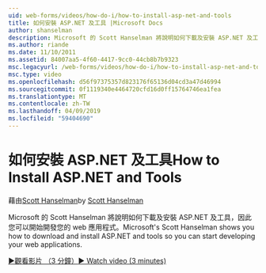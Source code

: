 ```yaml
---
uid: web-forms/videos/how-do-i/how-to-install-asp-net-and-tools
title: 如何安裝 ASP.NET 及工具 |Microsoft Docs
author: shanselman
description: Microsoft 的 Scott Hanselman 將說明如何下載及安裝 ASP.NET 及工具，因此您可以開始開發您的 web 應用程式。
ms.author: riande
ms.date: 11/10/2011
ms.assetid: 84007aa5-4f60-4417-9cc0-44cb8b7b9323
msc.legacyurl: /web-forms/videos/how-do-i/how-to-install-asp-net-and-tools
msc.type: video
ms.openlocfilehash: d56f97375357d823176f65136d04cd3a47d46994
ms.sourcegitcommit: 0f1119340e4464720cfd16d0ff15764746ea1fea
ms.translationtype: MT
ms.contentlocale: zh-TW
ms.lasthandoff: 04/09/2019
ms.locfileid: "59404690"
---
```

# <a name="how-to-install-aspnet-and-tools"></a><span data-ttu-id="6c70e-103">如何安裝 ASP.NET 及工具</span><span class="sxs-lookup"><span data-stu-id="6c70e-103">How to Install ASP.NET and Tools</span></span>

<span data-ttu-id="6c70e-104">藉由[Scott Hanselman](https://github.com/shanselman)</span><span class="sxs-lookup"><span data-stu-id="6c70e-104">by [Scott Hanselman](https://github.com/shanselman)</span></span>

<span data-ttu-id="6c70e-105">Microsoft 的 Scott Hanselman 將說明如何下載及安裝 ASP.NET 及工具，因此您可以開始開發您的 web 應用程式。</span><span class="sxs-lookup"><span data-stu-id="6c70e-105">Microsoft's Scott Hanselman shows you how to download and install ASP.NET and tools so you can start developing your web applications.</span></span>

[<span data-ttu-id="6c70e-106">&#9654;觀看影片 （3 分鐘）</span><span class="sxs-lookup"><span data-stu-id="6c70e-106">&#9654; Watch video (3 minutes)</span></span>](https://channel9.msdn.com/Blogs/ASP-NET-Site-Videos/how-to-install-asp-net-and-tools)
